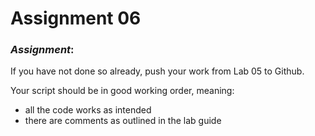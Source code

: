 # Assignment 06

### *Assignment*:
If you have not done so already, push your work from Lab 05 to Github.    
  
Your script should be in good working order, meaning:   

+ all the code works as intended
+ there are comments as outlined in the lab guide
